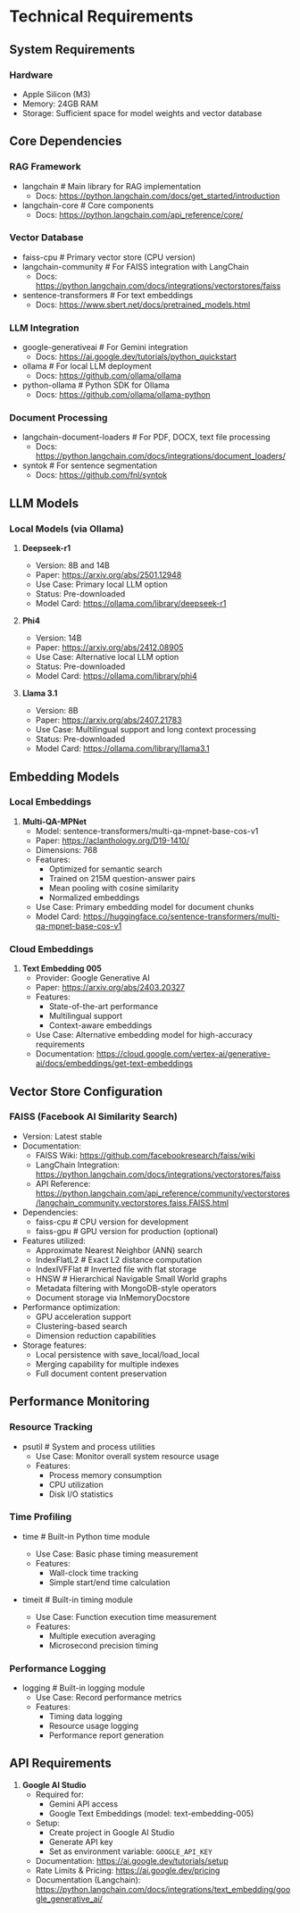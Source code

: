 # Technical Requirements

## System Requirements

### Hardware
- Apple Silicon (M3)
- Memory: 24GB RAM
- Storage: Sufficient space for model weights and vector database

## Core Dependencies

### RAG Framework
- langchain         # Main library for RAG implementation
  - Docs: https://python.langchain.com/docs/get_started/introduction
- langchain-core   # Core components
  - Docs: https://python.langchain.com/api_reference/core/

### Vector Database
- faiss-cpu        # Primary vector store (CPU version)
- langchain-community  # For FAISS integration with LangChain
  - Docs: https://python.langchain.com/docs/integrations/vectorstores/faiss
- sentence-transformers  # For text embeddings
  - Docs: https://www.sbert.net/docs/pretrained_models.html

### LLM Integration
- google-generativeai  # For Gemini integration
  - Docs: https://ai.google.dev/tutorials/python_quickstart
- ollama             # For local LLM deployment
  - Docs: https://github.com/ollama/ollama
- python-ollama      # Python SDK for Ollama
  - Docs: https://github.com/ollama/ollama-python

### Document Processing
- langchain-document-loaders  # For PDF, DOCX, text file processing
  - Docs: https://python.langchain.com/docs/integrations/document_loaders/
- syntok  # For sentence segmentation
  - Docs: https://github.com/fnl/syntok

## LLM Models

### Local Models (via Ollama)
1. **Deepseek-r1**
   - Version: 8B and 14B
   - Paper: https://arxiv.org/abs/2501.12948
   - Use Case: Primary local LLM option
   - Status: Pre-downloaded
   - Model Card: https://ollama.com/library/deepseek-r1

2. **Phi4**
   - Version: 14B
   - Paper: https://arxiv.org/abs/2412.08905
   - Use Case: Alternative local LLM option
   - Status: Pre-downloaded
   - Model Card: https://ollama.com/library/phi4

3. **Llama 3.1**
   - Version: 8B
   - Paper: https://arxiv.org/abs/2407.21783
   - Use Case: Multilingual support and long context processing
   - Status: Pre-downloaded
   - Model Card: https://ollama.com/library/llama3.1

## Embedding Models

### Local Embeddings
1. **Multi-QA-MPNet**
   - Model: sentence-transformers/multi-qa-mpnet-base-cos-v1
   - Paper: https://aclanthology.org/D19-1410/
   - Dimensions: 768
   - Features:
     - Optimized for semantic search
     - Trained on 215M question-answer pairs
     - Mean pooling with cosine similarity
     - Normalized embeddings
   - Use Case: Primary embedding model for document chunks
   - Model Card: https://huggingface.co/sentence-transformers/multi-qa-mpnet-base-cos-v1

### Cloud Embeddings
1. **Text Embedding 005**
   - Provider: Google Generative AI
   - Paper: https://arxiv.org/abs/2403.20327
   - Features:
     - State-of-the-art performance
     - Multilingual support
     - Context-aware embeddings
   - Use Case: Alternative embedding model for high-accuracy requirements
   - Documentation: https://cloud.google.com/vertex-ai/generative-ai/docs/embeddings/get-text-embeddings

## Vector Store Configuration

### FAISS (Facebook AI Similarity Search)
- Version: Latest stable
- Documentation:
  - FAISS Wiki: https://github.com/facebookresearch/faiss/wiki
  - LangChain Integration: https://python.langchain.com/docs/integrations/vectorstores/faiss
  - API Reference: https://python.langchain.com/api_reference/community/vectorstores/langchain_community.vectorstores.faiss.FAISS.html
- Dependencies:
  - faiss-cpu        # CPU version for development
  - faiss-gpu        # GPU version for production (optional)
- Features utilized:
  - Approximate Nearest Neighbor (ANN) search
  - IndexFlatL2      # Exact L2 distance computation
  - IndexIVFFlat     # Inverted file with flat storage
  - HNSW             # Hierarchical Navigable Small World graphs
  - Metadata filtering with MongoDB-style operators
  - Document storage via InMemoryDocstore
- Performance optimization:
  - GPU acceleration support
  - Clustering-based search
  - Dimension reduction capabilities
- Storage features:
  - Local persistence with save_local/load_local
  - Merging capability for multiple indexes
  - Full document content preservation

## Performance Monitoring

### Resource Tracking
- psutil            # System and process utilities
  - Use Case: Monitor overall system resource usage
  - Features:
    - Process memory consumption
    - CPU utilization
    - Disk I/O statistics

### Time Profiling
- time             # Built-in Python time module
  - Use Case: Basic phase timing measurement
  - Features:
    - Wall-clock time tracking
    - Simple start/end time calculation

- timeit           # Built-in timing module
  - Use Case: Function execution time measurement
  - Features:
    - Multiple execution averaging
    - Microsecond precision timing

### Performance Logging
- logging          # Built-in logging module
  - Use Case: Record performance metrics
  - Features:
    - Timing data logging
    - Resource usage logging
    - Performance report generation

## API Requirements

1. **Google AI Studio**
   - Required for: 
     - Gemini API access
     - Google Text Embeddings (model: text-embedding-005)
   - Setup:
     - Create project in Google AI Studio
     - Generate API key
     - Set as environment variable: `GOOGLE_API_KEY`
   - Documentation: https://ai.google.dev/tutorials/setup
   - Rate Limits & Pricing: https://ai.google.dev/pricing
   - Documentation (Langchain): https://python.langchain.com/docs/integrations/text_embedding/google_generative_ai/
